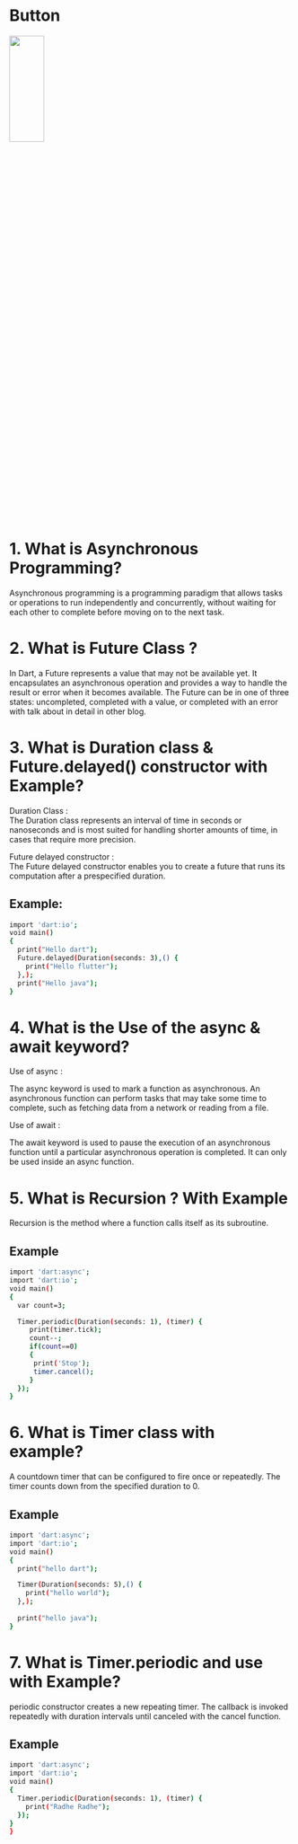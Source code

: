 # Button
  <img src="https://github.com/sadhana5953/timer_daily_task/assets/148869257/0c7244e8-4b53-4229-81dc-790308c8d840" height=22% width=35%>


# 1. What is  Asynchronous Programming?

Asynchronous programming is a programming paradigm that allows tasks or operations to run independently and concurrently, without waiting for each other to complete before moving on to the next task. 

# 2. What is Future Class ?
In Dart, a Future represents a value that may not be available yet. It encapsulates an asynchronous operation and provides a way to handle the result or error when it becomes available. The Future can be in one of three states: uncompleted, completed with a value, or completed with an error with talk about in detail in other blog.

# 3. What is Duration class & Future.delayed() constructor with Example?
Duration Class :   
The Duration class represents an interval of time in seconds or nanoseconds and is most suited for handling shorter amounts of time, in cases that require more precision.

Future delayed constructor :  
The Future delayed constructor enables you to create a future that runs its computation after a prespecified duration.

## Example:

```bash
import 'dart:io';
void main()
{
  print("Hello dart");
  Future.delayed(Duration(seconds: 3),() {
    print("Hello flutter");
  },);
  print("Hello java");
}
```
# 4. What is the Use of the async & await keyword?
Use of async :

The async keyword is used to mark a function as asynchronous. An asynchronous function can perform tasks that may take some time to complete, such as fetching data from a network or reading from a file. 

Use of await :

The await keyword is used to pause the execution of an asynchronous function until a particular asynchronous operation is completed. It can only be used inside an async function.

# 5. What is Recursion ? With Example
Recursion is the method where a function calls itself as its subroutine.

## Example
```bash
import 'dart:async';
import 'dart:io';
void main()
{
  var count=3;

  Timer.periodic(Duration(seconds: 1), (timer) { 
     print(timer.tick);
     count--;
     if(count==0)
     {
      print('Stop');
      timer.cancel();
     }
  });
}
```
# 6. What is Timer class with example?
A countdown timer that can be configured to fire once or repeatedly. The timer counts down from the specified duration to 0.
## Example
```bash
import 'dart:async';
import 'dart:io';
void main()
{
  print("hello dart");

  Timer(Duration(seconds: 5),() {
    print("hello world");
  },);
  
  print("hello java");
}
````
# 7. What is Timer.periodic and use with Example?
periodic constructor creates a new repeating timer. The callback is invoked repeatedly with duration intervals until canceled with the cancel function.

## Example
``` bash
import 'dart:async';
import 'dart:io';
void main()
{
  Timer.periodic(Duration(seconds: 1), (timer) { 
    print("Radhe Radhe");
  });
}
}
````
